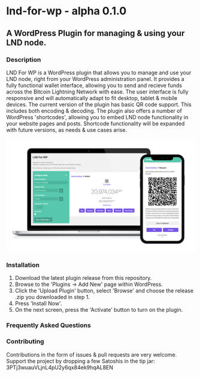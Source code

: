 # lnd-for-wp - alpha 0.1.0
## A WordPress Plugin for managing &amp; using your LND node.

### Description 
LND For WP is a WordPress plugin that allows you to manage and use your LND node, right from your WordPress administration panel. It provides a fully functional wallet interface, allowing you to send and recieve funds across the Bitcoin Lightning Network with ease. The user interface is fully responsive and will automatically adapt to fit desktop, tablet & mobile devices. 
The current version of the plugin has basic QR code support. This includes both encoding & decoding.
The plugin also offers a number of WordPress 'shortcodes', allowing you to embed LND node functionality in your website pages and posts. Shortcode functionality will be expanded with future versions, as needs & use cases arise.

![Plugin Preview](/lnd-for-wp-preview.png?raw=true "LND For WP Preview")

### Installation

1. Download the latest plugin release from this repository.
2. Browse to the 'Plugins -> Add New' page within WordPress.
3. Click the 'Upload Plugin' button, select 'Browse' and choose the release .zip you downloaded in step 1.
4. Press 'Install Now'.
5. On the next screen, press the 'Activate' button to turn on the plugin.

### Frequently Asked Questions

### Contributing
Contributions in the form of issues & pull requests are very welcome. 
Support the project by dropping a few Satoshis in the tip jar: 3PTj3wuauVLjnL4pU2y6qx84ek9hqAL8EN

